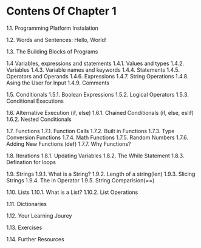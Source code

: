 # Contens Of Chapter 1

1.1. Programming Platform Instalation

1.2. Words and Sentences: Hello, World!

1.3. The Building Blocks of Programs

1.4 Variables, expressions and statements 
  1.4.1. Values and types
  1.4.2. Variables
  1.4.3. Variable names and keywords
  1.4.4. Statements
  1.4.5. Operators and Operands
  1.4.6. Expressions
  1.4.7. String Operations
  1.4.8. Asing the User for Input
  1.4.9. Comments
  
1.5. Conditionals
  1.5.1. Boolean Expressions
  1.5.2. Logical Operators
  1.5.3. Conditional Executions
  
1.6. Alternative Execution (if, else)
  1.6.1. Chained Conditionals (if, else, eslif)
  1.6.2. Nested Conditionals
  
1.7. Functions
  1.7.1. Function Calls
  1.7.2. Built in Functions
  1.7.3. Type Conversion Functions
  1.7.4. Math Functions
  1.7.5. Random Numbers
  1.7.6. Adding New Functions (def)
  1.7.7. Why Functions?
  
1.8. Iterations
  1.8.1. Updating Variables
  1.8.2. The While Statement
  1.8.3. Defination for loops
  
1.9. Strings
  1.9.1. What is a String?
  1.9.2. Length of a string(len)
  1.9.3. Slicing Strings
  1.9.4. The in Operator
  1.9.5. String Comparision(==)
  
1.10. Lists
  1.10.1. What is a List?
  1.10.2. List Operations

1.11. Dictionaries

1.12. Your Learning Jourey

1.13. Exercises

1.14. Further Resources
